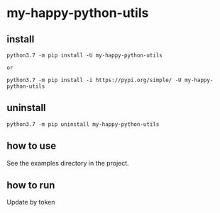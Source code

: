 # my-happy-python-utils



## install
```shell
python3.7 -m pip install -U my-happy-python-utils

or

python3.7 -m pip install -i https://pypi.org/simple/ -U my-happy-python-utils

```

## uninstall
```shell
python3.7 -m pip uninstall my-happy-python-utils
```


## how to use
See the examples directory in the project.

## how to run
Update by token